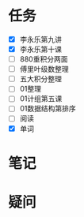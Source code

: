 ```toc
```
# 任务
- [x] 李永乐第九讲
- [x] 李永乐第十课
- [ ] 880重积分两面
- [ ] 傅里叶级数整理
- [ ] 五大积分整理
- [ ] 01整理
- [ ] 01计组第五课
- [ ] 01数据结构第排序
- [ ] 阅读
- [x] 单词
# 笔记

# 疑问



